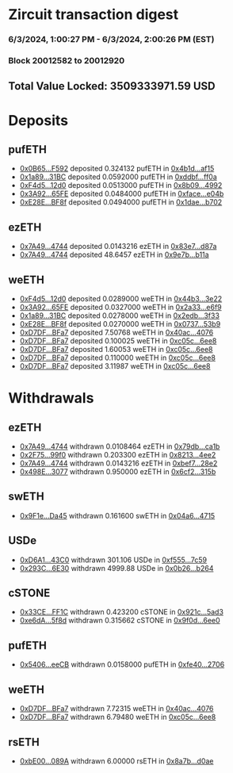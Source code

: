 # Zircuit transaction digest
### 6/3/2024, 1:00:27 PM - 6/3/2024, 2:00:26 PM (EST)
### Block 20012582 to 20012920

## Total Value Locked: 3509333971.59 USD

# Deposits
## pufETH
- [0x0B65...F592](https://etherscan.io/address/0x0B657c7Bc73EBBbC14E5d6f73A48934657a6F592) deposited 0.324132 pufETH in [0x4b1d...af15](https://etherscan.io/tx/0x0B657c7Bc73EBBbC14E5d6f73A48934657a6F592)
- [0x1a89...31BC](https://etherscan.io/address/0x1a897dcED840AF3F0D1DD03e74CBaf70dda131BC) deposited 0.0592000 pufETH in [0xddbf...ff0a](https://etherscan.io/tx/0x1a897dcED840AF3F0D1DD03e74CBaf70dda131BC)
- [0xF4d5...12d0](https://etherscan.io/address/0xF4d5f44594d7159265502A2c21ce478E0cCD12d0) deposited 0.0513000 pufETH in [0x8b09...4992](https://etherscan.io/tx/0xF4d5f44594d7159265502A2c21ce478E0cCD12d0)
- [0x3A92...65FE](https://etherscan.io/address/0x3A9266828a847110972cb50fd4c38c23861B65FE) deposited 0.0484000 pufETH in [0xface...e04b](https://etherscan.io/tx/0x3A9266828a847110972cb50fd4c38c23861B65FE)
- [0xE28E...BF8f](https://etherscan.io/address/0xE28E4B9b408E0D970d39f67179c93CBA1c54BF8f) deposited 0.0494000 pufETH in [0x1dae...b702](https://etherscan.io/tx/0xE28E4B9b408E0D970d39f67179c93CBA1c54BF8f)
## ezETH
- [0x7A49...4744](https://etherscan.io/address/0x7A493Be5c2ce014cD049Bf178a1ac0Db1B434744) deposited 0.0143216 ezETH in [0x83e7...d87a](https://etherscan.io/tx/0x7A493Be5c2ce014cD049Bf178a1ac0Db1B434744)
- [0x7A49...4744](https://etherscan.io/address/0x7A493Be5c2ce014cD049Bf178a1ac0Db1B434744) deposited 48.6457 ezETH in [0x9e7b...b11a](https://etherscan.io/tx/0x7A493Be5c2ce014cD049Bf178a1ac0Db1B434744)
## weETH
- [0xF4d5...12d0](https://etherscan.io/address/0xF4d5f44594d7159265502A2c21ce478E0cCD12d0) deposited 0.0289000 weETH in [0x44b3...3e22](https://etherscan.io/tx/0xF4d5f44594d7159265502A2c21ce478E0cCD12d0)
- [0x3A92...65FE](https://etherscan.io/address/0x3A9266828a847110972cb50fd4c38c23861B65FE) deposited 0.0327000 weETH in [0x2a33...e6f9](https://etherscan.io/tx/0x3A9266828a847110972cb50fd4c38c23861B65FE)
- [0x1a89...31BC](https://etherscan.io/address/0x1a897dcED840AF3F0D1DD03e74CBaf70dda131BC) deposited 0.0278000 weETH in [0x2edb...3f33](https://etherscan.io/tx/0x1a897dcED840AF3F0D1DD03e74CBaf70dda131BC)
- [0xE28E...BF8f](https://etherscan.io/address/0xE28E4B9b408E0D970d39f67179c93CBA1c54BF8f) deposited 0.0270000 weETH in [0x0737...53b9](https://etherscan.io/tx/0xE28E4B9b408E0D970d39f67179c93CBA1c54BF8f)
- [0xD7DF...BFa7](https://etherscan.io/address/0xD7DF7E085214743530afF339aFC420c7c720BFa7) deposited 7.50768 weETH in [0x40ac...4076](https://etherscan.io/tx/0xD7DF7E085214743530afF339aFC420c7c720BFa7)
- [0xD7DF...BFa7](https://etherscan.io/address/0xD7DF7E085214743530afF339aFC420c7c720BFa7) deposited 0.100025 weETH in [0xc05c...6ee8](https://etherscan.io/tx/0xD7DF7E085214743530afF339aFC420c7c720BFa7)
- [0xD7DF...BFa7](https://etherscan.io/address/0xD7DF7E085214743530afF339aFC420c7c720BFa7) deposited 1.60053 weETH in [0xc05c...6ee8](https://etherscan.io/tx/0xD7DF7E085214743530afF339aFC420c7c720BFa7)
- [0xD7DF...BFa7](https://etherscan.io/address/0xD7DF7E085214743530afF339aFC420c7c720BFa7) deposited 0.110000 weETH in [0xc05c...6ee8](https://etherscan.io/tx/0xD7DF7E085214743530afF339aFC420c7c720BFa7)
- [0xD7DF...BFa7](https://etherscan.io/address/0xD7DF7E085214743530afF339aFC420c7c720BFa7) deposited 3.11987 weETH in [0xc05c...6ee8](https://etherscan.io/tx/0xD7DF7E085214743530afF339aFC420c7c720BFa7)
# Withdrawals
## ezETH
- [0x7A49...4744](https://etherscan.io/address/0x7A493Be5c2ce014cD049Bf178a1ac0Db1B434744) withdrawn 0.0108464 ezETH in [0x79db...ca1b](https://etherscan.io/tx/0x7A493Be5c2ce014cD049Bf178a1ac0Db1B434744)
- [0x2F75...99f0](https://etherscan.io/address/0x2F75097445B5a41FAE715D289ea45904c53199f0) withdrawn 0.203300 ezETH in [0x8213...4ee2](https://etherscan.io/tx/0x2F75097445B5a41FAE715D289ea45904c53199f0)
- [0x7A49...4744](https://etherscan.io/address/0x7A493Be5c2ce014cD049Bf178a1ac0Db1B434744) withdrawn 0.0143216 ezETH in [0xbef7...28e2](https://etherscan.io/tx/0x7A493Be5c2ce014cD049Bf178a1ac0Db1B434744)
- [0x498E...3077](https://etherscan.io/address/0x498Edb4cB77e328177aAd0201F1C5Cac827a3077) withdrawn 0.950000 ezETH in [0x6cf2...315b](https://etherscan.io/tx/0x498Edb4cB77e328177aAd0201F1C5Cac827a3077)
## swETH
- [0x9F1e...Da45](https://etherscan.io/address/0x9F1eAff420f6b0ccEffF4D579665fac4C9DCDa45) withdrawn 0.161600 swETH in [0x04a6...4715](https://etherscan.io/tx/0x9F1eAff420f6b0ccEffF4D579665fac4C9DCDa45)
## USDe
- [0xD6A1...43C0](https://etherscan.io/address/0xD6A11A700a96Bcc99CD0026562B11B03383043C0) withdrawn 301.106 USDe in [0xf555...7c59](https://etherscan.io/tx/0xD6A11A700a96Bcc99CD0026562B11B03383043C0)
- [0x293C...6E30](https://etherscan.io/address/0x293C6937D8D82e05B01335F7B33FBA0c8e256E30) withdrawn 4999.88 USDe in [0x0b26...b264](https://etherscan.io/tx/0x293C6937D8D82e05B01335F7B33FBA0c8e256E30)
## cSTONE
- [0x33CE...FF1C](https://etherscan.io/address/0x33CE3D684B271089Fba886f5ec87e4d5eEC1FF1C) withdrawn 0.423200 cSTONE in [0x921c...5ad3](https://etherscan.io/tx/0x33CE3D684B271089Fba886f5ec87e4d5eEC1FF1C)
- [0xe6dA...5f8d](https://etherscan.io/address/0xe6dA99568dbE90f0d34083a09Ed684bAD15E5f8d) withdrawn 0.315662 cSTONE in [0x9f0d...6ee0](https://etherscan.io/tx/0xe6dA99568dbE90f0d34083a09Ed684bAD15E5f8d)
## pufETH
- [0x5406...eeCB](https://etherscan.io/address/0x540647926A87f231B995E8FcBEa97975735feeCB) withdrawn 0.0158000 pufETH in [0xfe40...2706](https://etherscan.io/tx/0x540647926A87f231B995E8FcBEa97975735feeCB)
## weETH
- [0xD7DF...BFa7](https://etherscan.io/address/0xD7DF7E085214743530afF339aFC420c7c720BFa7) withdrawn 7.72315 weETH in [0x40ac...4076](https://etherscan.io/tx/0xD7DF7E085214743530afF339aFC420c7c720BFa7)
- [0xD7DF...BFa7](https://etherscan.io/address/0xD7DF7E085214743530afF339aFC420c7c720BFa7) withdrawn 6.79480 weETH in [0xc05c...6ee8](https://etherscan.io/tx/0xD7DF7E085214743530afF339aFC420c7c720BFa7)
## rsETH
- [0xbE00...089A](https://etherscan.io/address/0xbE0030B71e9edED2B417F2a459c0CE24a4e8089A) withdrawn 6.00000 rsETH in [0x8a7b...d0ae](https://etherscan.io/tx/0xbE0030B71e9edED2B417F2a459c0CE24a4e8089A)
